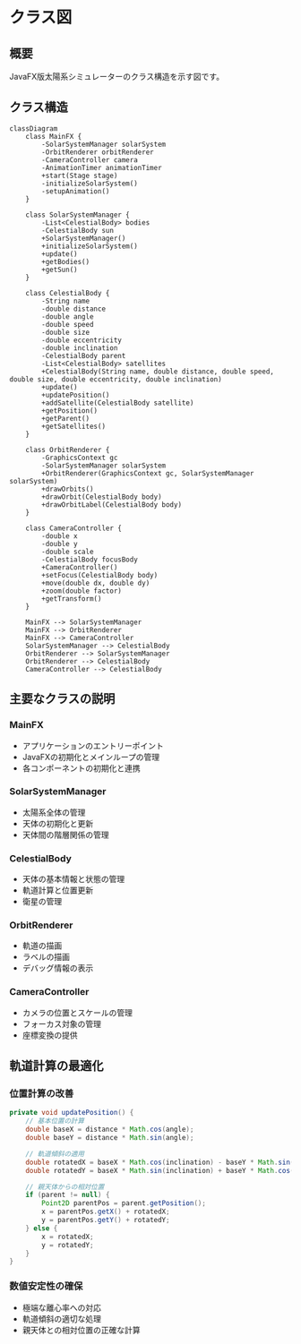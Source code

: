 # クラス図

## 概要
JavaFX版太陽系シミュレーターのクラス構造を示す図です。

## クラス構造

```mermaid
classDiagram
    class MainFX {
        -SolarSystemManager solarSystem
        -OrbitRenderer orbitRenderer
        -CameraController camera
        -AnimationTimer animationTimer
        +start(Stage stage)
        -initializeSolarSystem()
        -setupAnimation()
    }

    class SolarSystemManager {
        -List<CelestialBody> bodies
        -CelestialBody sun
        +SolarSystemManager()
        +initializeSolarSystem()
        +update()
        +getBodies()
        +getSun()
    }

    class CelestialBody {
        -String name
        -double distance
        -double angle
        -double speed
        -double size
        -double eccentricity
        -double inclination
        -CelestialBody parent
        -List<CelestialBody> satellites
        +CelestialBody(String name, double distance, double speed, double size, double eccentricity, double inclination)
        +update()
        +updatePosition()
        +addSatellite(CelestialBody satellite)
        +getPosition()
        +getParent()
        +getSatellites()
    }

    class OrbitRenderer {
        -GraphicsContext gc
        -SolarSystemManager solarSystem
        +OrbitRenderer(GraphicsContext gc, SolarSystemManager solarSystem)
        +drawOrbits()
        +drawOrbit(CelestialBody body)
        +drawOrbitLabel(CelestialBody body)
    }

    class CameraController {
        -double x
        -double y
        -double scale
        -CelestialBody focusBody
        +CameraController()
        +setFocus(CelestialBody body)
        +move(double dx, double dy)
        +zoom(double factor)
        +getTransform()
    }

    MainFX --> SolarSystemManager
    MainFX --> OrbitRenderer
    MainFX --> CameraController
    SolarSystemManager --> CelestialBody
    OrbitRenderer --> SolarSystemManager
    OrbitRenderer --> CelestialBody
    CameraController --> CelestialBody
```

## 主要なクラスの説明

### MainFX
- アプリケーションのエントリーポイント
- JavaFXの初期化とメインループの管理
- 各コンポーネントの初期化と連携

### SolarSystemManager
- 太陽系全体の管理
- 天体の初期化と更新
- 天体間の階層関係の管理

### CelestialBody
- 天体の基本情報と状態の管理
- 軌道計算と位置更新
- 衛星の管理

### OrbitRenderer
- 軌道の描画
- ラベルの描画
- デバッグ情報の表示

### CameraController
- カメラの位置とスケールの管理
- フォーカス対象の管理
- 座標変換の提供

## 軌道計算の最適化

### 位置計算の改善
```java
private void updatePosition() {
    // 基本位置の計算
    double baseX = distance * Math.cos(angle);
    double baseY = distance * Math.sin(angle);

    // 軌道傾斜の適用
    double rotatedX = baseX * Math.cos(inclination) - baseY * Math.sin(inclination);
    double rotatedY = baseX * Math.sin(inclination) + baseY * Math.cos(inclination);

    // 親天体からの相対位置
    if (parent != null) {
        Point2D parentPos = parent.getPosition();
        x = parentPos.getX() + rotatedX;
        y = parentPos.getY() + rotatedY;
    } else {
        x = rotatedX;
        y = rotatedY;
    }
}
```

### 数値安定性の確保
- 極端な離心率への対応
- 軌道傾斜の適切な処理
- 親天体との相対位置の正確な計算 